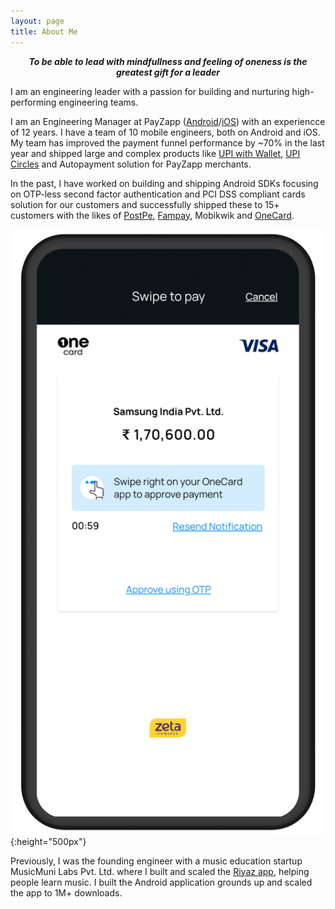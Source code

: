```yaml
---
layout: page
title: About Me
---
```


<p class="message" style="text-align: center">
  <strong><i>To be able to lead with mindfullness and feeling of oneness is the greatest gift for a leader</i></strong>
</p>

I am an engineering leader with a passion for building and nurturing high-performing engineering teams.

I am an Engineering Manager at PayZapp ([Android](https://play.google.com/store/apps/details?id=com.hdfcbank.payzapp&hl=en-US)/[iOS](https://apps.apple.com/in/app/payzapp-upi-pixel-credit-card/id6443480917)) with an experiencce of 12 years. I have a team of 10 mobile engineers, both on Android and iOS. My team has improved the payment funnel performance by ~70% in the last year and shipped large and complex products like [UPI with Wallet](https://youtu.be/RbnTE8PYnuY?si=dhjNYuXF9KZ1pXZ6), [UPI Circles](https://www.npci.org.in/what-we-do/upi-circle/product-overview#:~:text=UPI%20Circle%20is%20a%20solution%20where%20a%20payer,with%20minimum%20intervention%20and%20with%20adequate%20risk%20mitigations.) and Autopayment solution for PayZapp merchants.

In the past, I have worked on building and shipping Android SDKs focusing on OTP-less second factor authentication and PCI DSS compliant cards solution for our customers and successfully shipped these to 15+ customers with the likes of [PostPe](https://xploringindia.in/bharatpe-enters-the-buy-now-pay-later-segment-as-it-launched-postpe/), [Fampay](https://blog.famapp.in/blog/zetas-fusion-to-power-fampays-cashless-payments-for-gen-z/), Mobikwik and [OneCard](https://www.getonecard.app/blog/onecard-credit-card-swipe-to-pay/).

![](/img/swipe_to_pay.gif){:height="500px"}

Previously, I was the founding engineer with a music education startup MusicMuni Labs Pvt. Ltd. where I built and scaled the [Riyaz app](https://riyazapp.com/), helping people learn music. I built the Android application grounds up and scaled the app to 1M+ downloads.
